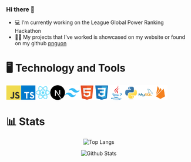 ### Hi there 👋

- :computer: I’m currently working on the League Global Power Ranking Hackathon
- :man_technologist: My projects that I've worked is showcased on my website or found on my github [pnguon](https://www.pnguon.com/)

# :desktop_computer: Technology and Tools

<img align="left" alt="JavaScript" src="https://raw.githubusercontent.com/devicons/devicon/master/icons/javascript/javascript-original.svg" width="40" height="40" />
<img align="left" alt="TypeScript" src="https://raw.githubusercontent.com/devicons/devicon/master/icons/typescript/typescript-original.svg" width="40" height="40" />
<img align="left" alt="React" src="https://raw.githubusercontent.com/devicons/devicon/master/icons/react/react-original.svg" width="40" height="40" />
<img align="left" alt="Next" src="https://raw.githubusercontent.com/devicons/devicon/master/icons/nextjs/nextjs-original.svg" width="40" height="40" />
<img align="left" alt="Tailwind" src="https://raw.githubusercontent.com/devicons/devicon/master/icons/tailwindcss/tailwindcss-plain.svg" width="40" height="40" />
<img align="left" alt="HTML" src="https://raw.githubusercontent.com/devicons/devicon/master/icons/html5/html5-original.svg" width="40" height="40" />
<img align="left" alt="CSS" src="https://raw.githubusercontent.com/devicons/devicon/master/icons/css3/css3-original.svg" width="40" height="40" />
<img align="left" alt="Java" src="https://raw.githubusercontent.com/devicons/devicon/master/icons/java/java-original.svg" width="40" height="40" />
<img align="left" alt="Python" src="https://raw.githubusercontent.com/devicons/devicon/master/icons/python/python-original.svg" width="40" height="40" />
<img align="left" alt="MySQL" src="https://raw.githubusercontent.com/devicons/devicon/master/icons/mysql/mysql-original-wordmark.svg" width="40" height="40" />
<img align="left" alt="Firebase" src="https://raw.githubusercontent.com/devicons/devicon/master/icons/firebase/firebase-plain.svg" width="40" height="40" />

<br>
<br clear="left">

# 📊 Stats

<div align="center">
  
 ![Top Langs](https://github-readme-stats.vercel.app/api/top-langs/?username=herropaul&theme=dark&layout=compact)
  
 ![Github Stats](https://github-readme-stats.vercel.app/api?username=herropaul&theme=dark&include_all_commits=true&count_private=true&show_icons=true&hide=prs)
  
</div>
